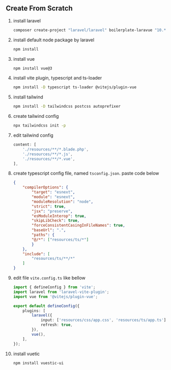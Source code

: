 ## Create From Scratch

1. install laravel
    ```sh
    composer create-project "laravel/laravel" boilerplate-laravue "10.*"
    ```

2. install default node package by laravel
    ```sh
    npm install
    ```

3. install vue
    ```sh
    npm install vue@3
    ```

3. install vite plugin, typescript and ts-loader
    ```sh
    npm install -D typescript ts-loader @vitejs/plugin-vue
    ```

4. install tailwind
    ```sh
    npm install -D tailwindcss postcss autoprefixer
    ```

5. create tailwind config
    ```sh
    npx tailwindcss init -p
    ```

6. edit tailwind config
    ```js
    content: [
        './resources/**/*.blade.php',
        './resources/**/*.js',
        './resources/**/*.vue',
    ],
    ```

7. create typescript config file, named `tsconfig.json`. paste code below
    ```json
    {
        "compilerOptions": {
            "target": "esnext",
            "module": "esnext",
            "moduleResolution": "node",
            "strict": true,
            "jsx": "preserve",
            "esModuleInterop": true,
            "skipLibCheck": true,
            "forceConsistentCasingInFileNames": true,
            "baseUrl": ".",
            "paths": {
            "@/*": ["resources/ts/*"]
            }
        },
        "include": [
            "resources/ts/**/*"
        ]
    }
    ```

8. edit file `vite.config.ts` like bellow
    ```ts
    import { defineConfig } from 'vite';
    import laravel from 'laravel-vite-plugin';
    import vue from '@vitejs/plugin-vue';

    export default defineConfig({
        plugins: [
            laravel({
                input: ['resources/css/app.css', 'resources/ts/app.ts'],
                refresh: true,
            }),
            vue(),
        ],
    });
    ```

9. install vuetic
    ```
    npm install vuestic-ui
    ```